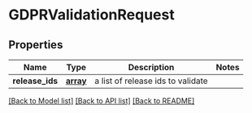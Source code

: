 # GDPRValidationRequest

## Properties
Name | Type | Description | Notes
------------ | ------------- | ------------- | -------------
**release_ids** | [**array**](.md) | a list of release ids to validate | 

[[Back to Model list]](../README.md#documentation-for-models) [[Back to API list]](../README.md#documentation-for-api-endpoints) [[Back to README]](../README.md)

